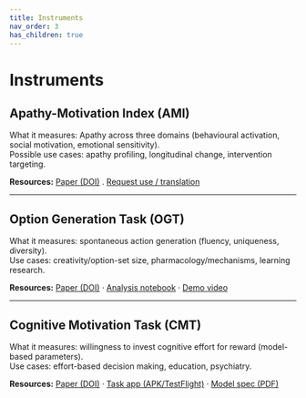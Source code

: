 ```yaml
---
title: Instruments
nav_order: 3
has_children: true
---
```


# Instruments

## Apathy-Motivation Index (AMI)
What it measures: Apathy across three domains (behavioural activation, social motivation, emotional sensitivity).   
Possible use cases: apathy profiling, longitudinal change, intervention targeting.

**Resources:** 
[Paper (DOI)](https://doi.org/10.1371/journal.pone.0169938) .
[Request use / translation](mailto:ang_yuen_siang@a-star.edu.sg?subject=AMI%20request)

---

## Option Generation Task (OGT)
What it measures: spontaneous action generation (fluency, uniqueness, diversity).  
Use cases: creativity/option-set size, pharmacology/mechanisms, learning research.

**Resources:** 
[Paper (DOI)](https://doi.org/your-doi-here) · 
[Analysis notebook](https://github.com/youruser/ogt-notebook) · 
[Demo video](/assets/video/ogt_demo.mp4)

---

## Cognitive Motivation Task (CMT)
What it measures: willingness to invest cognitive effort for reward (model-based parameters).  
Use cases: effort-based decision making, education, psychiatry.

**Resources:** 
[Paper (DOI)](https://doi.org/your-doi-here) · 
[Task app (APK/TestFlight)](/downloads/cmt_app) · 
[Model spec (PDF)](/assets/docs/cmt_model_spec.pdf)